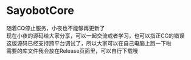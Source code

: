 # SayobotCore

随着CQ停止服务，小夜也不能够再更新了<br/>
现在小夜的源码给大家分享，可以一起交流或者学习，也可以指正CC的错误<br/>
这版源码已经支持跨平台调试了，所以大家可以在自己电脑上跑一下啦<br/>
需要的库文件我会放在Release页面里，可以自行下载哦<br/>
